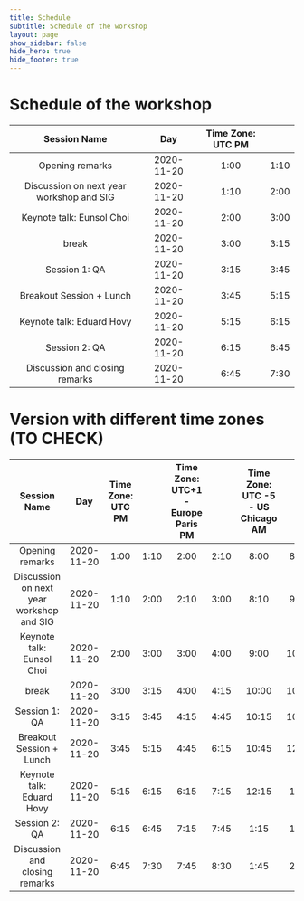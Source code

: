 ```yaml
---
title: Schedule
subtitle: Schedule of the workshop
layout: page
show_sidebar: false
hide_hero: true
hide_footer: true
---
```


# Schedule of the workshop


|               Session Name               |     Day    | Time Zone: UTC  PM |      |
|:----------------------------------------:|:----------:|:------------------:|:----:|
|              Opening remarks             | 2020-11-20 |        1:00        | 1:10 |
| Discussion on next year workshop and SIG | 2020-11-20 |        1:10        | 2:00 |
|         Keynote talk: Eunsol Choi        | 2020-11-20 |        2:00        | 3:00 |
|                   break                  | 2020-11-20 |        3:00        | 3:15 |
|               Session 1: QA              | 2020-11-20 |        3:15        | 3:45 |
|         Breakout Session + Lunch         | 2020-11-20 |        3:45        | 5:15 |
|         Keynote talk: Eduard Hovy        | 2020-11-20 |        5:15        | 6:15 |
|               Session 2: QA              | 2020-11-20 |        6:15        | 6:45 |
|      Discussion and closing remarks      | 2020-11-20 |        6:45        | 7:30 |


# Version with different time zones (TO CHECK)

|               Session Name               |     Day    | Time Zone: UTC  PM |      | Time Zone: UTC+1 - Europe Paris PM |      | Time Zone: UTC -5 - US Chicago AM |       | Time Zone: UTC +8 - Asia Beijing PM |       |
|:----------------------------------------:|:----------:|:------------------:|:----:|:----------------------------------:|:----:|:---------------------------------:|:-----:|:-----------------------------------:|:-----:|
|              Opening remarks             | 2020-11-20 |        1:00        | 1:10 |                2:00                | 2:10 |                8:00               |  8:10 |                 9:00                |  9:10 |
| Discussion on next year workshop and SIG | 2020-11-20 |        1:10        | 2:00 |                2:10                | 3:00 |                8:10               |  9:00 |                 9:10                | 10:00 |
|         Keynote talk: Eunsol Choi        | 2020-11-20 |        2:00        | 3:00 |                3:00                | 4:00 |                9:00               | 10:00 |                10:00                | 11:00 |
|                   break                  | 2020-11-20 |        3:00        | 3:15 |                4:00                | 4:15 |               10:00               | 10:15 |                11:00                | 11:15 |
|               Session 1: QA              | 2020-11-20 |        3:15        | 3:45 |                4:15                | 4:45 |               10:15               | 10:45 |                11:15                | 11:45 |
|         Breakout Session + Lunch         | 2020-11-20 |        3:45        | 5:15 |                4:45                | 6:15 |               10:45               | 12:15 |                11:45                |  1:15 |
|         Keynote talk: Eduard Hovy        | 2020-11-20 |        5:15        | 6:15 |                6:15                | 7:15 |               12:15               |  1:15 |                 1:15                |  2:15 |
|               Session 2: QA              | 2020-11-20 |        6:15        | 6:45 |                7:15                | 7:45 |                1:15               |  1:45 |                 2:15                |  2:45 |
|      Discussion and closing remarks      | 2020-11-20 |        6:45        | 7:30 |                7:45                | 8:30 |                1:45               |  2:30 |                 2:45                |  3:30 |
